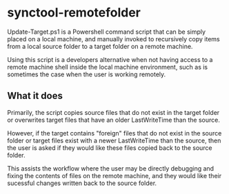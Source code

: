 # synctool-remotefolder

Update-Target.ps1 is a Powershell command script that can be simply placed
on a local machine, and manually invoked to recursively copy items from a
local source folder to a target folder on a remote machine.

Using this script is a developers alternative when not having access
to a remote machine shell inside the local machine environment, such as is
sometimes the case when the user is working remotely.

## What it does

Primarily, the script copies source files that do not exist in the target folder or
overwrites target files that have an older LastWriteTime than the source.

However, if the target contains "foreign" files that do not exist in the source folder or
target files exist with a newer LastWriteTime than the source, then the user
is asked if they would like these files copied back to the source folder.

This assists the workflow where the user may be directly debugging and fixing
the contents of files on the remote machine, and they would like their sucessful
changes written back to the source folder.

